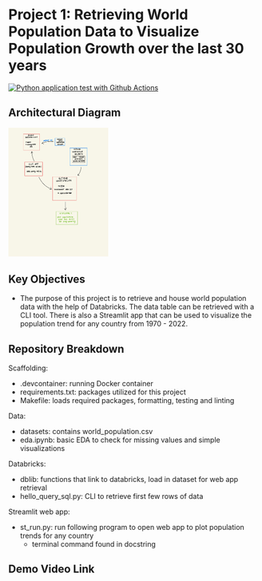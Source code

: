 # Project 1: Retrieving World Population Data to Visualize Population Growth over the last 30 years

[![Python application test with Github Actions](https://github.com/nogibjj/SA_codespace_practice/actions/workflows/main.yml/badge.svg)](https://github.com/nogibjj/SA_codespace_practice/actions/workflows/main.yml)

## Architectural Diagram

<img src="images/proj1digram.jpg" width="200">

## Key Objectives
* The purpose of this project is to retrieve and house world population data with the help of Databricks. The data table can be retrieved with a CLI tool. There is also a Streamlit app that can be used to visualize the population trend for any country from 1970 - 2022. 

## Repository Breakdown
Scaffolding: 
* .devcontainer: running Docker container 
* requirements.txt: packages utilized for this project
* Makefile: loads required packages, formatting, testing and linting

Data: 
* datasets: contains world_population.csv
* eda.ipynb: basic EDA to check for missing values and simple visualizations

Databricks: 
* dblib: functions that link to databricks, load in dataset for web app retrieval
* hello_query_sql.py: CLI to retrieve first few rows of data

Streamlit web app: 
* st_run.py: run following program to open web app to plot population trends for any country
    - terminal command found in docstring

## Demo Video Link
